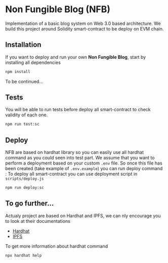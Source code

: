 # Non Fungible Blog (NFB)

Implementation of a basic blog system on Web 3.0 based architecture. We build this project around Solidity smart-contract to be deploy on EVM chain.


## Installation
If you want to deploy and run your own **Non Fungible Blog**, start by installing all dependencies
```bash
npm install
```

To be continued...


## Tests
You will be able to run tests before deploy all smart-contract to check validity of each one.
```bash
npm run test:sc
```

## Deploy
NFB are based on hardhat library so you can easily use all hardhat command as you could seen into test part. We assume that you want to perform a deployment based on your custom ``.env`` file. So once this file has been created (take example of ``.env.example``) you can run deploy command :
To deploy all smart-contract you can use deployment script in ``scripts/deploy.js``
```bash
npm run deploy:sc
```


## To go further...
Actualy project are based on Hardhat and IPFS, we can nly encourage you to look at their documentations
 - [Hardhat](https://hardhat.org/getting-started/)
 - [IPFS](https://docs.ipfs.io/)

To get more information about hardhat command
```shell
npx hardhat help
```

